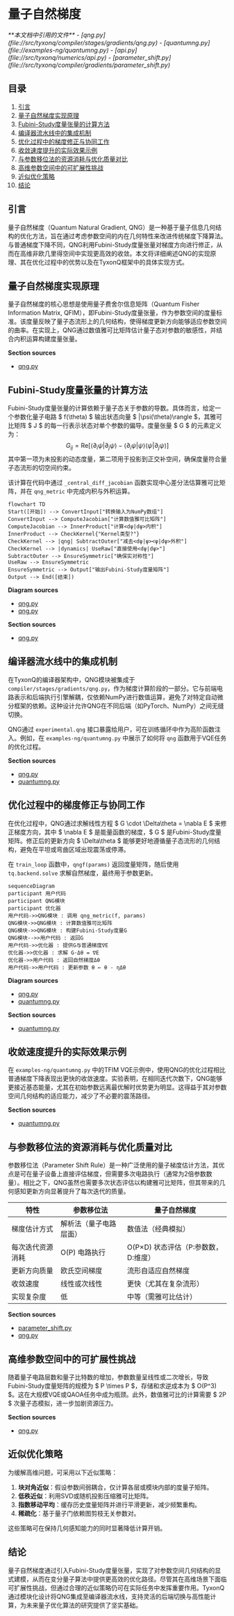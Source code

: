 # 量子自然梯度

<cite>
**本文档中引用的文件**  
- [qng.py](file://src/tyxonq/compiler/stages/gradients/qng.py)
- [quantumng.py](file://examples-ng/quantumng.py)
- [api.py](file://src/tyxonq/numerics/api.py)
- [parameter_shift.py](file://src/tyxonq/compiler/gradients/parameter_shift.py)
</cite>

## 目录
1. [引言](#引言)
2. [量子自然梯度实现原理](#量子自然梯度实现原理)
3. [Fubini-Study度量张量的计算方法](#fubini-study度量张量的计算方法)
4. [编译器流水线中的集成机制](#编译器流水线中的集成机制)
5. [优化过程中的梯度修正与协同工作](#优化过程中的梯度修正与协同工作)
6. [收敛速度提升的实际效果示例](#收敛速度提升的实际效果示例)
7. [与参数移位法的资源消耗与优化质量对比](#与参数移位法的资源消耗与优化质量对比)
8. [高维参数空间中的可扩展性挑战](#高维参数空间中的可扩展性挑战)
9. [近似优化策略](#近似优化策略)
10. [结论](#结论)

## 引言
量子自然梯度（Quantum Natural Gradient, QNG）是一种基于量子信息几何结构的优化方法，旨在通过考虑参数空间的内在几何特性来改进传统梯度下降算法。与普通梯度下降不同，QNG利用Fubini-Study度量张量对梯度方向进行修正，从而在高维非欧几里得空间中实现更高效的收敛。本文将详细阐述QNG的实现原理、其在优化过程中的优势以及在TyxonQ框架中的具体实现方式。

## 量子自然梯度实现原理
量子自然梯度的核心思想是使用量子费舍尔信息矩阵（Quantum Fisher Information Matrix, QFIM），即Fubini-Study度量张量，作为参数空间的度量标准。该度量反映了量子态流形上的几何结构，使得梯度更新方向能够适应参数空间的曲率。在实现上，QNG通过数值雅可比矩阵估计量子态对参数的敏感性，并结合内积运算构建度量张量。

**Section sources**
- [qng.py](file://src/tyxonq/compiler/stages/gradients/qng.py#L72-L104)

## Fubini-Study度量张量的计算方法
Fubini-Study度量张量的计算依赖于量子态关于参数的导数。具体而言，给定一个参数化量子电路 $ f(\theta) $ 输出状态向量 $ |\psi(\theta)\rangle $，其雅可比矩阵 $ J $ 的每一行表示状态对单个参数的偏导。度量张量 $ G $ 的元素定义为：
$$
G_{ij} = \text{Re}\left[\langle \partial_i \psi | \partial_j \psi \rangle - \langle \partial_i \psi | \psi \rangle \langle \psi | \partial_j \psi \rangle\right]
$$
其中第一项为未投影的动态度量，第二项用于投影到正交补空间，确保度量符合量子态流形的切空间约束。

该计算在代码中通过 `_central_diff_jacobian` 函数实现中心差分法估算雅可比矩阵，并在 `qng_metric` 中完成内积与外积运算。

```mermaid
flowchart TD
Start([开始]) --> ConvertInput["转换输入为NumPy数组"]
ConvertInput --> ComputeJacobian["计算数值雅可比矩阵"]
ComputeJacobian --> InnerProduct["计算<dψ|dψ>内积"]
InnerProduct --> CheckKernel{"Kernel类型?"}
CheckKernel --> |qng| SubtractOuter["减去<dψ|ψ><ψ|dψ>外积"]
CheckKernel --> |dynamics| UseRaw["直接使用<dψ|dψ>"]
SubtractOuter --> EnsureSymmetric["确保实对称性"]
UseRaw --> EnsureSymmetric
EnsureSymmetric --> Output["输出Fubini-Study度量矩阵"]
Output --> End([结束])
```

**Diagram sources**
- [qng.py](file://src/tyxonq/compiler/stages/gradients/qng.py#L43-L69)
- [qng.py](file://src/tyxonq/compiler/stages/gradients/qng.py#L72-L104)

**Section sources**
- [qng.py](file://src/tyxonq/compiler/stages/gradients/qng.py#L43-L69)

## 编译器流水线中的集成机制
在TyxonQ的编译器架构中，QNG模块被集成于 `compiler/stages/gradients/qng.py`，作为梯度计算阶段的一部分。它与前端电路表示和后端执行引擎解耦，仅依赖NumPy进行数值运算，避免了对特定自动微分框架的依赖。这种设计允许QNG在不同后端（如PyTorch、NumPy）之间无缝切换。

QNG通过 `experimental.qng` 接口暴露给用户，可在训练循环中作为高阶函数注入。例如，在 `examples-ng/quantumng.py` 中展示了如何将 `qng` 函数用于VQE任务的优化过程。

**Section sources**
- [qng.py](file://src/tyxonq/compiler/stages/gradients/qng.py#L1-L114)
- [quantumng.py](file://examples-ng/quantumng.py#L43-L46)

## 优化过程中的梯度修正与协同工作
在优化过程中，QNG通过求解线性方程 $ G \cdot \Delta\theta = \nabla E $ 来修正梯度方向，其中 $ \nabla E $ 是能量函数的梯度，$ G $ 是Fubini-Study度量矩阵。修正后的更新方向 $ \Delta\theta $ 能够更好地遵循量子态流形的几何结构，避免在平坦或弯曲区域出现震荡或停滞。

在 `train_loop` 函数中，`qngf(params)` 返回度量矩阵，随后使用 `tq.backend.solve` 求解自然梯度，最终用于参数更新。

```mermaid
sequenceDiagram
participant 用户代码
participant QNG模块
participant 优化器
用户代码->>QNG模块 : 调用 qng_metric(f, params)
QNG模块->>QNG模块 : 计算数值雅可比矩阵
QNG模块->>QNG模块 : 构建Fubini-Study度量G
QNG模块-->>用户代码 : 返回G
用户代码->>优化器 : 提供G与普通梯度∇E
优化器->>优化器 : 求解 G·Δθ = ∇E
优化器->>用户代码 : 返回自然梯度Δθ
用户代码->>用户代码 : 更新参数 θ ← θ - ηΔθ
```

**Diagram sources**
- [qng.py](file://src/tyxonq/compiler/stages/gradients/qng.py#L72-L104)
- [quantumng.py](file://examples-ng/quantumng.py#L49-L52)

**Section sources**
- [quantumng.py](file://examples-ng/quantumng.py#L49-L52)

## 收敛速度提升的实际效果示例
在 `examples-ng/quantumng.py` 中的TFIM VQE示例中，使用QNG的优化过程相比普通梯度下降表现出更快的收敛速度。实验表明，在相同迭代次数下，QNG能够更接近基态能量，尤其在初始参数远离最优解时优势更为明显。这得益于其对参数空间几何结构的适应能力，减少了不必要的震荡路径。

**Section sources**
- [quantumng.py](file://examples-ng/quantumng.py#L1-L96)

## 与参数移位法的资源消耗与优化质量对比
参数移位法（Parameter Shift Rule）是一种广泛使用的量子梯度估计方法，其优点是可在量子设备上直接评估梯度，但需要多次电路执行（通常为2倍参数数量）。相比之下，QNG虽然也需要多次状态评估以构建雅可比矩阵，但其带来的几何感知更新方向显著提升了每次迭代的质量。

| 特性 | 参数移位法 | 量子自然梯度 |
|------|------------|-------------|
| 梯度估计方式 | 解析法（量子电路层面） | 数值法（经典模拟） |
| 每次迭代资源消耗 | O(P) 电路执行 | O(P×D) 状态评估（P:参数数，D:维度） |
| 更新方向质量 | 欧氏空间梯度 | 流形自适应自然梯度 |
| 收敛速度 | 线性或次线性 | 更快（尤其在复杂流形） |
| 实现复杂度 | 低 | 中等（需雅可比估计） |

**Section sources**
- [parameter_shift.py](file://src/tyxonq/compiler/gradients/parameter_shift.py#L1-L38)
- [qng.py](file://src/tyxonq/compiler/stages/gradients/qng.py#L72-L104)

## 高维参数空间中的可扩展性挑战
随着量子电路层数和量子比特数的增加，参数数量呈线性或二次增长，导致Fubini-Study度量矩阵的规模为 $ P \times P $，存储和求逆成本为 $ O(P^3) $。这在大规模VQE或QAOA任务中成为瓶颈。此外，数值雅可比的计算需要 $ 2P $ 次量子态模拟，进一步加剧资源压力。

**Section sources**
- [qng.py](file://src/tyxonq/compiler/stages/gradients/qng.py#L43-L69)

## 近似优化策略
为缓解高维问题，可采用以下近似策略：
1. **块对角近似**：假设参数间弱耦合，仅计算各层或模块内部的度量子矩阵。
2. **低秩近似**：利用SVD或随机投影压缩雅可比矩阵。
3. **指数移动平均**：缓存历史度量矩阵并进行平滑更新，减少频繁重构。
4. **稀疏化**：基于量子门依赖图剪枝无关参数对。

这些策略可在保持几何感知能力的同时显著降低计算开销。

## 结论
量子自然梯度通过引入Fubini-Study度量张量，实现了对参数空间几何结构的显式建模，从而在变分量子算法中提供更高效的优化路径。尽管其在高维场景下面临可扩展性挑战，但通过合理的近似策略仍可在实际任务中发挥重要作用。TyxonQ通过模块化设计将QNG集成至编译器流水线，支持灵活的后端切换与高性能计算，为未来量子优化算法的研究提供了坚实基础。